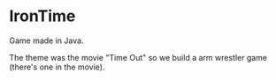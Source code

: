 # IronTime

Game made in Java.

The theme was the movie "Time Out" so we build a arm wrestler game (there's one in the movie).
